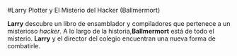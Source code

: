 #Larry Plotter y El Misterio del Hacker (Ballmermort)

**Larry** descubre un libro de ensamblador y compiladores que pertenece a un misterioso *hacker*.
A lo largo de la historia,**Ballmermort** está de todo el misterio.
**Larry** y el director del colegio encuentran una nueva forma de combatirle. 